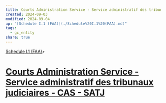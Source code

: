 ```yaml
---
title: Courts Administration Service - Service administratif des tribunaux judiciaires - CAS - SATJ
created: 2024-09-03
modified: 2024-09-04
up: "[Schedule I.1 (FAA)](./Schedule%20I.1%20(FAA).md)"
tags:
  - gc_entity
share: true
---
```

[Schedule I.1 (FAA)](./Schedule%20I.1%20(FAA).md)⤴️
# [Courts Administration Service - Service administratif des tribunaux judiciaires - CAS - SATJ](Courts%20Administration%20Service%20-%20Service%20administratif%20des%20tribunaux%20judiciaires%20-%20CAS%20-%20SATJ.md)
